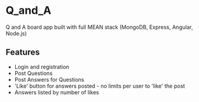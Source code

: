 # Q_and_A

Q and A board app built with full MEAN stack (MongoDB, Express, Angular, Node.js)

Features
----------------------
+ Login and registration
+ Post Questions
+ Post Answers for Questions 
+ 'Like' button for answers posted - no limits per user to 'like' the post
+ Answers listed by number of likes
